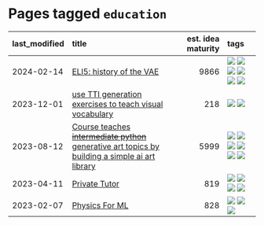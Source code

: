 # Pages tagged `education`

|last_modified|title|est. idea maturity|tags
|:---|:---|---:|:---|
|2024-02-14|[ELI5: history of the VAE](../ufldl_history.md)|9866|[![](https://img.shields.io/badge/tag-education-3a9a4f)](../tags/education.md) [![](https://img.shields.io/badge/tag-feature_learning-b0d845)](../tags/feature_learning.md) [![](https://img.shields.io/badge/tag-history-6ee5de)](../tags/history.md) [![](https://img.shields.io/badge/tag-history_of_science-48b79f)](../tags/history_of_science.md) [![](https://img.shields.io/badge/tag-publication-c92725)](../tags/publication.md) [![](https://img.shields.io/badge/tag-vae-5aa8d1)](../tags/vae.md)|
|2023-12-01|[use TTI generation exercises to teach visual vocabulary](../tti-for-visual-vocab.md)|218|[![](https://img.shields.io/badge/tag-course-e13c2b)](../tags/course.md) [![](https://img.shields.io/badge/tag-education-3a9a4f)](../tags/education.md)|
|2023-08-12|[Course teaches ~~intermediate python~~ generative art topics by building a simple ai art library](../Course_teaches_basic_python_by_building_a_simple_ai_art_library.md)|5999|[![](https://img.shields.io/badge/tag-curriculum-36f98)](../tags/curriculum.md) [![](https://img.shields.io/badge/tag-education-3a9a4f)](../tags/education.md) [![](https://img.shields.io/badge/tag-from_issue-95bed6)](../tags/from_issue.md) [![](https://img.shields.io/badge/tag-public_good-2c91b4)](../tags/public_good.md) [![](https://img.shields.io/badge/tag-publication-c92725)](../tags/publication.md) [![](https://img.shields.io/badge/tag-wip-e6ab9)](../tags/wip.md)|
|2023-04-11|[Private Tutor](../private_tutor.md)|819|[![](https://img.shields.io/badge/tag-ai-fe76cf)](../tags/ai.md) [![](https://img.shields.io/badge/tag-discussion-8fb3d)](../tags/discussion.md) [![](https://img.shields.io/badge/tag-education-3a9a4f)](../tags/education.md) [![](https://img.shields.io/badge/tag-startup-8a140)](../tags/startup.md)|
|2023-02-07|[Physics For ML](../physics_for_ml.md)|828|[![](https://img.shields.io/badge/tag-curriculum-36f98)](../tags/curriculum.md) [![](https://img.shields.io/badge/tag-education-3a9a4f)](../tags/education.md) [![](https://img.shields.io/badge/tag-publication-c92725)](../tags/publication.md)|